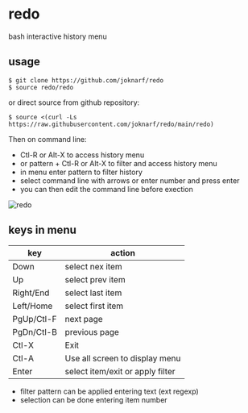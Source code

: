 # redo
bash interactive history menu

## usage

```shell
$ git clone https://github.com/joknarf/redo
$ source redo/redo
```
or direct source from github repository:
```shell
$ source <(curl -Ls https://raw.githubusercontent.com/joknarf/redo/main/redo)
```

Then on command line:  
* Ctl-R or Alt-X to access history menu
* or pattern + Ctl-R or Alt-X to filter and access history menu
* in menu enter pattern to filter history
* select command line with arrows or enter number and press enter
* you can then edit the command line before exection

![redo](https://github.com/joknarf/redo/assets/10117818/d09f0b51-d356-462b-8738-e9b05bb68ba5)

## keys in menu

|key       | action                          |
|----------|---------------------------------|
|Down      | select nex item                 | 
|Up        | select prev item                |
|Right/End | select last item                |
|Left/Home | select first item               | 
|PgUp/Ctl-F| next page                       |
|PgDn/Ctl-B| previous page                   |
|Ctl-X     | Exit                            |
|Ctl-A     | Use all screen to display menu  |
|Enter     | select item/exit or apply filter|

* filter pattern can be applied entering text (ext regexp)
* selection can be done entering item number